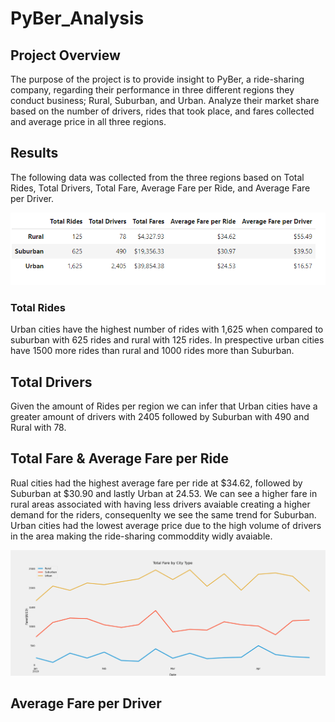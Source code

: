 # PyBer_Analysis

## Project Overview

The purpose of the project is to provide insight to PyBer, a ride-sharing company, regarding their performance in three different regions they conduct business; Rural, Suburban, and Urban. Analyze their market share based on the number of drivers, rides that took place, and fares collected and  average price in all three regions.

## Results

The following data was collected from the three regions based on Total Rides, Total Drivers, Total Fare, Average Fare per Ride, and Average Fare per Driver. 

![image](https://github.com/Dibarra11/PyBer_Analysis/blob/b2a3d6f845ec2196a50e8fdf0f0d15b5e9773128/fig8.png)


### Total Rides 

Urban cities have the highest number of rides with 1,625 when compared to suburban with 625 rides and rural with 125 rides. In prespective urban cities have 1500 more rides than rural and 1000 rides more than Suburban.

## Total Drivers

Given the amount of Rides per region we can infer that Urban cities have a greater amount of drivers with 2405 followed by Suburban with 490 and Rural with 78.

## Total Fare & Average Fare per Ride

Rual cities had the highest average fare per ride at $34.62, followed by Suburban at $30.90 and lastly Urban at 24.53. We can see a higher fare in rural areas associated with having less drivers avaiable creating a higher demand for the riders, consequenlty we see the same trend for Suburban. Urban cities had the lowest average price due to the high volume of drivers in the area making the ride-sharing commoddity widly avaiable.

![image](https://github.com/Dibarra11/PyBer_Analysis/blob/04654d6c083a285d04686ec1ad28720a8166bddf/PyBer_fare_summary.png)

## Average Fare per Driver
